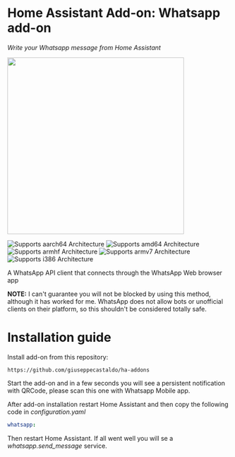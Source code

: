 # Home Assistant Add-on: Whatsapp add-on

_Write your Whatsapp message from Home Assistant_

<img src="https://github.com/giuseppecastaldo/ha-addons/blob/main/whatsapp_addon/logo.png?raw=true" width="400"/>

![Supports aarch64 Architecture][aarch64-shield]
![Supports amd64 Architecture][amd64-shield]
![Supports armhf Architecture][armhf-shield]
![Supports armv7 Architecture][armv7-shield]
![Supports i386 Architecture][i386-shield]

[aarch64-shield]: https://img.shields.io/badge/aarch64-yes-green.svg
[amd64-shield]: https://img.shields.io/badge/amd64-yes-green.svg
[armhf-shield]: https://img.shields.io/badge/armhf-yes-green.svg
[armv7-shield]: https://img.shields.io/badge/armv7-yes-green.svg
[i386-shield]: https://img.shields.io/badge/i386-yes-green.svg

A WhatsApp API client that connects through the WhatsApp Web browser app

**NOTE:** I can't guarantee you will not be blocked by using this method, although it has worked for me. WhatsApp does not allow bots or unofficial clients on their platform, so this shouldn't be considered totally safe.

# Installation guide

Install add-on from this repository:

```
https://github.com/giuseppecastaldo/ha-addons
```

Start the add-on and in a few seconds you will see a persistent notification with QRCode, please scan this one with Whatsapp Mobile app.

After add-on installation restart Home Assistant and then copy the following code in _configuration.yaml_

```yaml
whatsapp:
```

Then restart Home Assistant. If all went well you will se a _whatsapp.send_message_ service.
